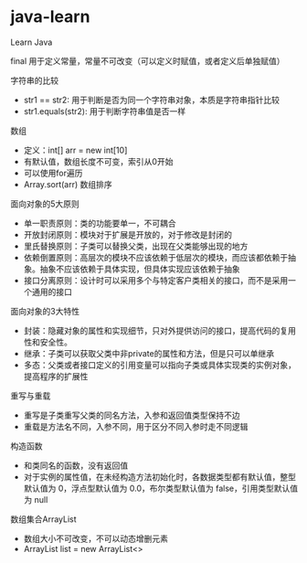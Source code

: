 # java-learn
Learn Java

final 用于定义常量，常量不可改变（可以定义时赋值，或者定义后单独赋值）

字符串的比较
- str1 == str2: 用于判断是否为同一个字符串对象，本质是字符串指针比较
- str1.equals(str2): 用于判断字符串值是否一样

数组
- 定义：int[] arr = new int[10]
- 有默认值，数组长度不可变，索引从0开始
- 可以使用for遍历
- Array.sort(arr) 数组排序


面向对象的5大原则
- 单一职责原则：类的功能要单一，不可耦合
- 开放封闭原则：模块对于扩展是开放的，对于修改是封闭的
- 里氏替换原则：子类可以替换父类，出现在父类能够出现的地方
- 依赖倒置原则：高层次的模块不应该依赖于低层次的模块，而应该都依赖于抽象。抽象不应该依赖于具体实现，但具体实现应该依赖于抽象
- 接口分离原则：设计时可以采用多个与特定客户类相关的接口，而不是采用一个通用的接口

面向对象的3大特性
- 封装：隐藏对象的属性和实现细节，只对外提供访问的接口，提高代码的复用性和安全性。
- 继承：子类可以获取父类中非private的属性和方法，但是只可以单继承
- 多态：父类或者接口定义的引用变量可以指向子类或具体实现类的实例对象，提高程序的扩展性

重写与重载
- 重写是子类重写父类的同名方法，入参和返回值类型保持不边
- 重载是方法名不同，入参不同，用于区分不同入参时走不同逻辑

构造函数
- 和类同名的函数，没有返回值
- 对于实例的属性值，在未经构造方法初始化时，各数据类型都有默认值，整型默认值为 0，浮点型默认值为 0.0，布尔类型默认值为 false，引用类型默认值为 null


数组集合ArrayList
- 数组大小不可改变，不可以动态增删元素
- ArrayList<Integer> list = new ArrayList<>
